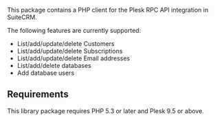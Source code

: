 This package contains a PHP client for the Plesk RPC API integration in SuiteCRM.

The following features are currently supported:

-   List/add/update/delete Customers
-   List/add/update/delete Subscriptions
-   List/add/update/delete Email addresses
-   List/add/delete databases
-   Add database users


Requirements
------------

This library package requires PHP 5.3 or later and Plesk 9.5 or above.
